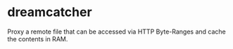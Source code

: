 # dreamcatcher

Proxy a remote file that can be accessed via HTTP Byte-Ranges and cache the contents in RAM.
